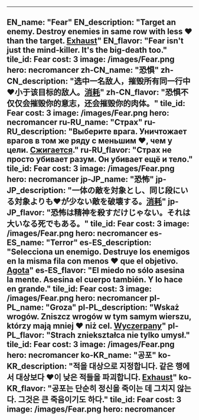 ---

EN_name: "Fear"
EN_description: "Target an enemy. Destroy enemies in same row with less ❤️ than the target. <u>Exhaust</u>"
EN_flavor: "Fear isn't just the mind-killer. It's the big-death too."
tile_id: Fear
cost: 3
image: /images/Fear.png
hero: necromancer
zh-CN_name: "恐惧"
zh-CN_description: "选中一名敌人，摧毁所有同一行中❤️小于该目标的敌人。<u>消耗</u>"
zh-CN_flavor: "恐惧不仅仅会摧毁你的意志，还会摧毁你的肉体。"
tile_id: Fear
cost: 3
image: /images/Fear.png
hero: necromancer
ru-RU_name: "Страх"
ru-RU_description: "Выберите врага. Уничтожает врагов в том же ряду с меньшим ❤️, чем у цели. <u>Сжигается</u>."
ru-RU_flavor: "Страх не просто убивает разум. Он убивает ещё и тело."
tile_id: Fear
cost: 3
image: /images/Fear.png
hero: necromancer
jp-JP_name: "恐怖"
jp-JP_description: "一体の敵を対象とし、同じ段にいる対象よりも❤️が少ない敵を破壊する。<u>消耗</u>"
jp-JP_flavor: "恐怖は精神を殺すだけじゃない。それは大いなる死でもある。"
tile_id: Fear
cost: 3
image: /images/Fear.png
hero: necromancer
es-ES_name: "Terror"
es-ES_description: "Selecciona un enemigo. Destruye los enemigos en la misma fila con menos ❤️ que el objetivo. <u>Agota</u>"
es-ES_flavor: "El miedo no sólo asesina la mente. Asesina el cuerpo también. Y lo hace en grande."
tile_id: Fear
cost: 3
image: /images/Fear.png
hero: necromancer
pl-PL_name: "Groza"
pl-PL_description: "Wskaż wrogów. Zniszcz wrogów w tym samym wierszu, którzy mają mniej ❤️ niż cel. <u>Wyczerpany</u>"
pl-PL_flavor: "Strach zniekształca nie tylko umysł."
tile_id: Fear
cost: 3
image: /images/Fear.png
hero: necromancer
ko-KR_name: "공포"
ko-KR_description: "적을 대상으로 지정합니다. 같은 행에서 대상보다 ❤️이 낮은  적들을 파괴합니다. <u>Exhaust</u>"
ko-KR_flavor: "공포는 단순히 정신을 죽이는 데 그치지 않는다. 그것은 큰 죽음이기도 하다."
tile_id: Fear
cost: 3
image: /images/Fear.png
hero: necromancer
---
